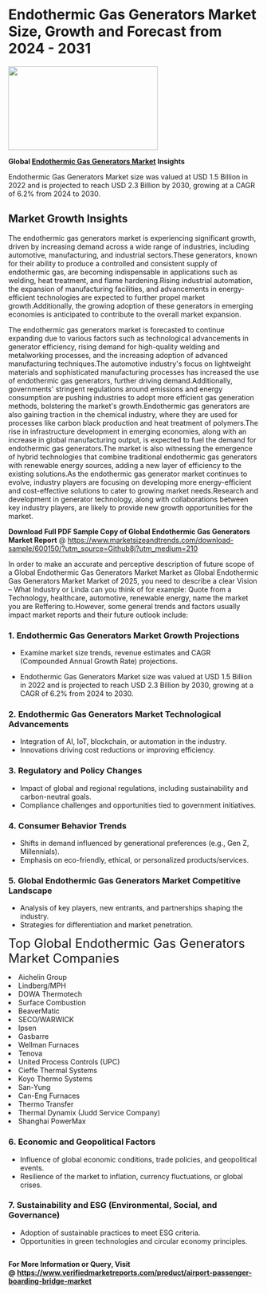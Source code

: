 <H1>Endothermic Gas Generators Market Size, Growth and Forecast from 2024 - 2031</H1><img class="aligncenter size-medium wp-image-584254" src="https://thirdeyenews.in/wp-content/uploads/2024/09/Global-Market-Research-300x168.jpeg" alt="" width="300" height="168" /><p><strong>Global&nbsp;<a href="https://www.marketsizeandtrends.com/download-sample/600150/?utm_source=Github8j?utm_medium=210">Endothermic Gas Generators Market</a> Insights</strong></p><p>Endothermic Gas Generators Market size was valued at USD 1.5 Billion in 2022 and is projected to reach USD 2.3 Billion by 2030, growing at a CAGR of 6.2% from 2024 to 2030.</p><p><h2>Market Growth Insights</h2> <p>The endothermic gas generators market is experiencing significant growth, driven by increasing demand across a wide range of industries, including automotive, manufacturing, and industrial sectors.These generators, known for their ability to produce a controlled and consistent supply of endothermic gas, are becoming indispensable in applications such as welding, heat treatment, and flame hardening.Rising industrial automation, the expansion of manufacturing facilities, and advancements in energy-efficient technologies are expected to further propel market growth.Additionally, the growing adoption of these generators in emerging economies is anticipated to contribute to the overall market expansion.</p> <p></p> <p>The endothermic gas generators market is forecasted to continue expanding due to various factors such as technological advancements in generator efficiency, rising demand for high-quality welding and metalworking processes, and the increasing adoption of advanced manufacturing techniques.The automotive industry's focus on lightweight materials and sophisticated manufacturing processes has increased the use of endothermic gas generators, further driving demand.Additionally, governments' stringent regulations around emissions and energy consumption are pushing industries to adopt more efficient gas generation methods, bolstering the market's growth.Endothermic gas generators are also gaining traction in the chemical industry, where they are used for processes like carbon black production and heat treatment of polymers.The rise in infrastructure development in emerging economies, along with an increase in global manufacturing output, is expected to fuel the demand for endothermic gas generators.The market is also witnessing the emergence of hybrid technologies that combine traditional endothermic gas generators with renewable energy sources, adding a new layer of efficiency to the existing solutions.As the endothermic gas generator market continues to evolve, industry players are focusing on developing more energy-efficient and cost-effective solutions to cater to growing market needs.Research and development in generator technology, along with collaborations between key industry players, are likely to provide new growth opportunities for the market.<p></p><p><span class=""><strong>Download Full PDF Sample Copy of Global Endothermic Gas Generators Market Report</strong> @ <a href="https://www.marketsizeandtrends.com/download-sample/600150/?utm_source=Github8j?utm_medium=210" target="_blank">https://www.marketsizeandtrends.com/download-sample/600150/?utm_source=Github8j?utm_medium=210</a></span></p><p>In order to make an accurate and perceptive description of future scope of a Global&nbsp;Endothermic Gas Generators Market Market as Global&nbsp;Endothermic Gas Generators Market Market of 2025, you need to describe a clear Vision &ndash; What Industry or Linda can you think of for example: Quote from a Technology, healthcare, automotive, renewable energy, name the market you are Reffering to.However, some general trends and factors usually impact market reports and their future outlook include:</p><h3>1.&nbsp;<strong>Endothermic Gas Generators Market Growth Projections</strong></h3><ul><li>Examine market size trends, revenue estimates and CAGR (Compounded Annual Growth Rate) projections.</li><li><p>Endothermic Gas Generators Market size was valued at USD 1.5 Billion in 2022 and is projected to reach USD 2.3 Billion by 2030, growing at a CAGR of 6.2% from 2024 to 2030.</p></li></ul><h3>2.&nbsp;<strong>Endothermic Gas Generators Market Technological Advancements</strong></h3><ul><li>Integration of AI, IoT, blockchain, or automation in the industry.</li><li>Innovations driving cost reductions or improving efficiency.</li></ul><h3>3.&nbsp;<strong>Regulatory and Policy Changes</strong></h3><ul><li>Impact of global and regional regulations, including sustainability and carbon-neutral goals.</li><li>Compliance challenges and opportunities tied to government initiatives.</li></ul><h3>4.&nbsp;<strong>Consumer Behavior Trends</strong></h3><ul><li>Shifts in demand influenced by generational preferences (e.g., Gen Z, Millennials).</li><li>Emphasis on eco-friendly, ethical, or personalized products/services.</li></ul><h3>5.&nbsp;<strong>Global Endothermic Gas Generators Market Competitive Landscape</strong></h3><ul><li>Analysis of key players, new entrants, and partnerships shaping the industry.</li><li>Strategies for differentiation and market penetration.</li></ul><p data-pm-slice="1 1 []"><span style="color: inherit; font-family: inherit; font-size: 25px;">Top Global Endothermic Gas Generators Market Companies</span></p><div class="" data-test-id=""><p><li>Aichelin Group</li><li> Lindberg/MPH</li><li> DOWA Thermotech</li><li> Surface Combustion</li><li> BeaverMatic</li><li> SECO/WARWICK</li><li> Ipsen</li><li> Gasbarre</li><li> Wellman Furnaces</li><li> Tenova</li><li> United Process Controls (UPC)</li><li> Cieffe Thermal Systems</li><li> Koyo Thermo Systems</li><li> San-Yung</li><li> Can-Eng Furnaces</li><li> Thermo Transfer</li><li> Thermal Dynamix (Judd Service Company)</li><li> Shanghai PowerMax</li></p></div><h3>6.&nbsp;<strong>Economic and Geopolitical Factors</strong></h3><ul><li>Influence of global economic conditions, trade policies, and geopolitical events.</li><li>Resilience of the market to inflation, currency fluctuations, or global crises.</li></ul><h3>7.&nbsp;<strong>Sustainability and ESG (Environmental, Social, and Governance)</strong></h3><ul><li>Adoption of sustainable practices to meet ESG criteria.</li><li>Opportunities in green technologies and circular economy principles.</li></ul><h2><strong style="font-size: 14px;">For More Information or Query, Visit @&nbsp;</strong><a style="background-color: #ffffff; font-size: 14px;" href="https://www.marketsizeandtrends.com/report/endothermic-gas-generators-market/" target="_blank">https://www.verifiedmarketreports.com/product/airport-passenger-boarding-bridge-market</a></h2>